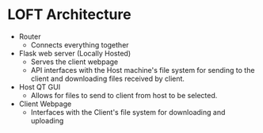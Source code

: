 # LOFT Architecture

- Router
  - Connects everything together
- Flask web server (Locally Hosted)
  - Serves the client webpage
  - API interfaces with the Host machine's file system for sending to the client and downloading files received by client.
- Host QT GUI
  - Allows for files to send to client from host to be selected.
- Client Webpage
  - Interfaces with the Client's file system for downloading and uploading
